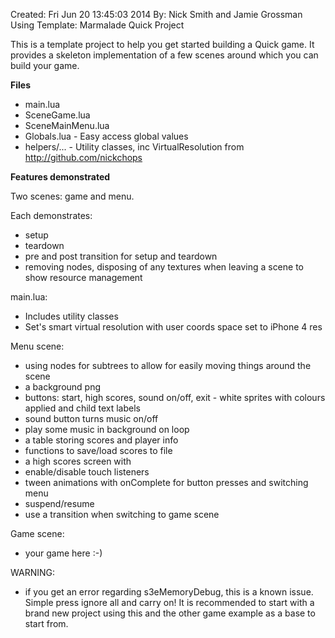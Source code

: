 Created: Fri Jun 20 13:45:03 2014
By: Nick Smith and Jamie Grossman
Using Template: Marmalade Quick Project

This is a template project to help you get started building a Quick game. It provides
a skeleton implementation of a few scenes around which you can build your game.

**Files**

- main.lua
- SceneGame.lua
- SceneMainMenu.lua
- Globals.lua  - Easy access global values
- helpers/...  - Utility classes, inc VirtualResolution from http://github.com/nickchops

**Features demonstrated**

Two scenes: game and menu.

Each demonstrates:

- setup
- teardown
- pre and post transition for setup and teardown
- removing nodes, disposing of any textures when leaving a scene to show resource
  management

main.lua:

- Includes utility classes
- Set's smart virtual resolution with user coords space set to iPhone 4 res

Menu scene:

- using nodes for subtrees to allow for easily moving things around the scene
- a background png
- buttons: start, high scores, sound on/off, exit - white sprites with colours applied and
  child text labels
- sound button turns music on/off
- play some music in background on loop
- a table storing scores and player info
- functions to save/load scores to file
- a high scores screen with
- enable/disable touch listeners
- tween animations with onComplete for button presses and switching menu
- suspend/resume
- use a transition when switching to game scene

Game scene:

- your game here :-)

WARNING:

- if you get an error regarding s3eMemoryDebug, this is a known issue. Simple press ignore all 
  and carry on! It is recommended to start with a brand new project using this and the other game 
  example as a base to start from.
